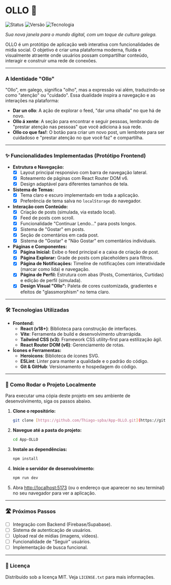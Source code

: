 # OLLO 🦉

![Status](https://img.shields.io/badge/status-em_desenvolvimento-yellow)
![Versão](https://img.shields.io/badge/versão-frontend_protótipo-blue)
![Tecnologia](https://img.shields.io/badge/tecnologia-React_/_Tailwind-_005A4B?logo=react)

*Sua nova janela para o mundo digital, com um toque de cultura galega.*

OLLO é um protótipo de aplicação web interativa com funcionalidades de mídia social. O objetivo é criar uma plataforma moderna, fluida e visualmente atraente onde usuários possam compartilhar conteúdo, interagir e construir uma rede de conexões.

---

### A Identidade "Ollo"

"Ollo", em galego, significa "olho", mas a expressão vai além, traduzindo-se como "atenção" ou "cuidado". Essa dualidade inspira a navegação e as interações na plataforma:

* **Dar un ollo**: A ação de explorar o feed, "dar uma olhada" no que há de novo.
* **Ollo á xente**: A seção para encontrar e seguir pessoas, lembrando de "prestar atenção nas pessoas" que você adiciona à sua rede.
* **Ollo co que fas!**: O botão para criar um novo post, um lembrete para ser cuidadoso e "prestar atenção no que você faz" e compartilha.

---

### ✨ Funcionalidades Implementadas (Protótipo Frontend)

* **Estrutura e Navegação:**
    * [x] Layout principal responsivo com barra de navegação lateral.
    * [x] Roteamento de páginas com React Router DOM v6.
    * [x] Design adaptável para diferentes tamanhos de tela.

* **Sistema de Temas:**
    * [x] Tema claro e escuro implementado em toda a aplicação.
    * [x] Preferência de tema salva no `localStorage` do navegador.

* **Interação com Conteúdo:**
    * [x] Criação de posts (simulada, via estado local).
    * [x] Feed de posts com scroll.
    * [x] Funcionalidade "Continuar Lendo..." para posts longos.
    * [x] Sistema de "Gostar" em posts.
    * [x] Seção de comentários em cada post.
    * [x] Sistema de "Gostar" e "Não Gostar" em comentários individuais.

* **Páginas e Componentes:**
    * [x] **Página Inicial:** Exibe o feed principal e a caixa de criação de post.
    * [x] **Página Explorar:** Grade de posts com placeholders para filtros.
    * [x] **Página de Notificações:** Timeline de notificações com interatividade (marcar como lida) e navegação.
    * [x] **Página de Perfil:** Estrutura com abas (Posts, Comentários, Curtidas) e edição de perfil (simulada).
    * [x] **Design Visual "Ollo":** Paleta de cores customizada, gradientes e efeitos de "glassmorphism" no tema claro.

---

### 🛠️ Tecnologias Utilizadas

* **Frontend:**
    * **React (v18+)**: Biblioteca para construção de interfaces.
    * **Vite**: Ferramenta de build e desenvolvimento ultrarrápida.
    * **Tailwind CSS (v3)**: Framework CSS utility-first para estilização ágil.
    * **React Router DOM (v6)**: Gerenciamento de rotas.
* **Ícones e Ferramentas:**
    * **Heroicons**: Biblioteca de ícones SVG.
    * **ESLint**: Linter para manter a qualidade e o padrão do código.
    * **Git & GitHub**: Versionamento e hospedagem do código.

---

### 🚀 Como Rodar o Projeto Localmente

Para executar uma cópia deste projeto em seu ambiente de desenvolvimento, siga os passos abaixo.

1.  **Clone o repositório:**
    ```bash
    git clone [https://github.com/Thiago-spba/App-OLLO.git](https://github.com/Thiago-spba/App-OLLO.git)
    ```
2.  **Navegue até a pasta do projeto:**
    ```bash
    cd App-OLLO
    ```
3.  **Instale as dependências:**
    ```bash
    npm install
    ```
4.  **Inicie o servidor de desenvolvimento:**
    ```bash
    npm run dev
    ```
5.  Abra [http://localhost:5173](http://localhost:5173) (ou o endereço que aparecer no seu terminal) no seu navegador para ver a aplicação.

---

### 🛣️ Próximos Passos

* [ ] Integração com Backend (Firebase/Supabase).
* [ ] Sistema de autenticação de usuários.
* [ ] Upload real de mídias (imagens, vídeos).
* [ ] Funcionalidade de "Seguir" usuários.
* [ ] Implementação de busca funcional.

---

### 📄 Licença

Distribuído sob a licença MIT. Veja `LICENSE.txt` para mais informações.
